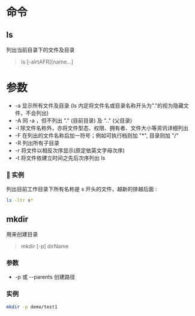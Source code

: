 # 命令

## ls

列出当前目录下的文件及目录

> ls [-alrtAFR][name...]

# 参数

- -a 显示所有文件及目录 (ls 内定将文件名或目录名称开头为"."的视为隐藏文件，不会列出)
- -A 同 -a ，但不列出 "." (目前目录) 及 ".." (父目录)
- -l 除文件名称外，亦将文件型态、权限、拥有者、文件大小等资讯详细列出
- -F 在列出的文件名称后加一符号；例如可执行档则加 "\*", 目录则加 "/"
- -R 列出所有子目录
- -r 将文件以相反次序显示(原定依英文字母次序)
- -t 将文件依建立时间之先后次序列出 ls

###  实例

列出目前工作目录下所有名称是 s 开头的文件，越新的排越后面 :

```bash
ls -ltr s*
```

## mkdir

用来创建目录

> mkdir [-p] dirName

### 参数

- -p 或 --parents 创建路径

### 实例

```bash
mkdir -p demo/test1
```
